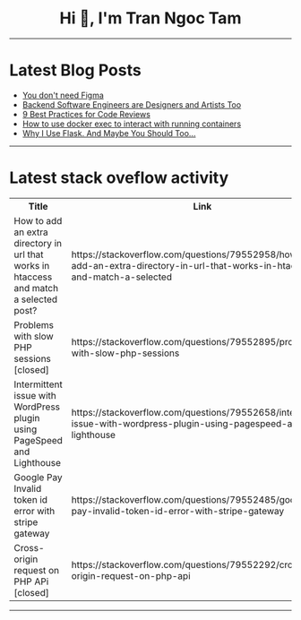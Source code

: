 <h1 align="center">Hi 👋, I'm Tran Ngoc Tam</h1>

---

# Latest Blog Posts 
<!-- BLOG-POST-LIST:START -->
- [You don&#39;t need Figma](https://dev.to/levi_v/you-dont-need-figma-3djb)
- [Backend Software Engineers are Designers and Artists Too](https://dev.to/tomjohnson3/backend-software-engineers-are-designers-and-artists-too-4b05)
- [9 Best Practices for Code Reviews](https://dev.to/ed_dfreitas/9-best-practices-for-code-reviews-c1o)
- [How to use docker exec to interact with running containers](https://dev.to/logrocket/how-to-use-docker-exec-to-interact-with-running-containers-3mnk)
- [Why I Use Flask. And Maybe You Should Too...](https://dev.to/rz_edits/why-i-use-flask-and-maybe-you-should-too-3d8j)
<!-- BLOG-POST-LIST:END -->

---

# Latest stack oveflow activity
<table>
  <tr><th>Title</th><th>Link</th></tr>
  <!-- STACKOVERFLOW:START --><tr><td>How to add an extra directory in url that works in htaccess and match a selected post?</td><td>https://stackoverflow.com/questions/79552958/how-to-add-an-extra-directory-in-url-that-works-in-htaccess-and-match-a-selected</td></tr><tr><td>Problems with slow PHP sessions [closed]</td><td>https://stackoverflow.com/questions/79552895/problems-with-slow-php-sessions</td></tr><tr><td>Intermittent issue with WordPress plugin using PageSpeed and Lighthouse</td><td>https://stackoverflow.com/questions/79552658/intermittent-issue-with-wordpress-plugin-using-pagespeed-and-lighthouse</td></tr><tr><td>Google Pay Invalid token id error with stripe gateway</td><td>https://stackoverflow.com/questions/79552485/google-pay-invalid-token-id-error-with-stripe-gateway</td></tr><tr><td>Cross-origin request on PHP APi [closed]</td><td>https://stackoverflow.com/questions/79552292/cross-origin-request-on-php-api</td></tr><!-- STACKOVERFLOW:END -->
</table>

---


